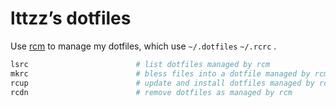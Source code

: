 # lttzz’s dotfiles

Use [rcm](https://github.com/thoughtbot/rcm) to manage my dotfiles, which use `~/.dotfiles` `~/.rcrc` .

``` bash
lsrc						# list dotfiles managed by rcm
mkrc						# bless files into a dotfile managed by rcm
rcup						# update and install dotfiles managed by rcm
rcdn						# remove dotfiles as managed by rcm
```


